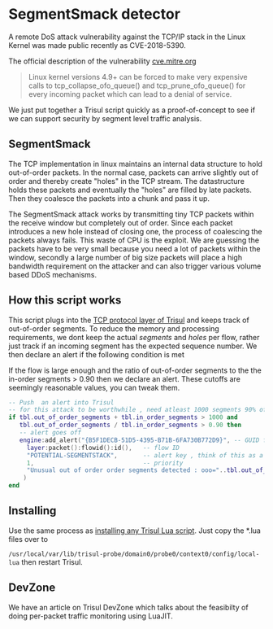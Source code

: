 SegmentSmack detector
=====================

A remote DoS attack vulnerability against the TCP/IP stack in the Linux Kernel was made public recently as CVE-2018-5390. 

The official description of the vulnerability [cve.mitre.org](https://cve.mitre.org/cgi-bin/cvename.cgi?name=CVE-2018-5390)
> Linux kernel versions 4.9+ can be forced to make very expensive calls to tcp_collapse_ofo_queue() and tcp_prune_ofo_queue() for every incoming packet which can lead to a denial of service.


We just put together a Trisul script quickly as a proof-of-concept to see if we can support security by segment level traffic analysis. 


## SegmentSmack 

The TCP implementation in linux maintains an internal data structure to hold out-of-order packets. In the normal case, packets can arrive slightly out of order and thereby create "holes" in the TCP stream. The datastructure holds these packets and eventually the "holes" are filled by late packets. Then they coalesce the packets into a chunk and pass it up. 

The SegmentSmack attack works by transmitting tiny TCP packets within the receive window but completely out of order. Since each packet introduces a new hole instead of closing one, the process of coalescing the packets always fails. This waste of CPU is the exploit.  We are guessing the packets have to be very small because you need a lot of packets within the window, secondly a large number of big size packets will place a high bandwidth requirement on the attacker and can also trigger various volume based DDoS mechanisms. 


## How this script works

This script plugs into the [TCP protocol layer of Trisul](https://www.trisul.org/docs/lua/simple_counter.html)  and keeps track of out-of-order segments.  To reduce the memory and processing requirements, we dont keep the actual _segments_ and _holes_ per flow, rather just track if an incoming segment has the expected sequence number.  We then declare an alert if the following condition is met

If the flow is large enough and the ratio of out-of-order segments to the the in-order segments > 0.90 then we declare an alert. These cutoffs are seemingly reasonable values, you can tweak them. 


````lua
-- Push  an alert into Trisul  
-- for this attack to be worthwhile , need atleast 1000 segments 90% of which are outof order 
if tbl.out_of_order_segments + tbl.in_order_segments > 1000 and 
   tbl.out_of_order_segments / tbl.in_order_segments > 0.90 then 
   -- alert goes off 
   engine:add_alert("{B5F1DECB-51D5-4395-B71B-6FA730B772D9}", -- GUID for 'User Alerts' group
 	 layer:packet():flowid():id(),   -- flow ID
	 "POTENTIAL-SEGMENTSTACK",       -- alert key , think of this as a SigID   
	 1,                              -- priority
	 "Unusual out of order order segments detected : ooo="..tbl.out_of_order_segments.." io="..tbl.in_order_segments   
	)
end 

````

## Installing

Use the same process as [installing any Trisul Lua script](https://www.trisul.org/docs/lua/basics.html#installing_and_uninstalling). Just copy the *.lua files over to 

`/usr/local/var/lib/trisul-probe/domain0/probe0/context0/config/local-lua` then restart Trisul. 


## DevZone

We have an article on Trisul DevZone which talks about the feasibilty of doing per-packet traffic monitoring using LuaJIT. 


